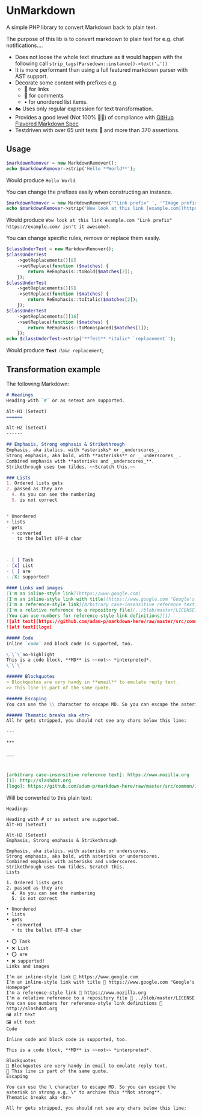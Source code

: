 # UnMarkdown

A simple PHP library to convert Markdown back to plain text.

The purpose of this lib is to convert markdown to plain text for e.g. chat notifications….
 * Does not loose the whole text structure as it would happen with the following call `strip_tags(Parsedown::instance()->text('…'))`
 * It is more performant than using a full featured markdown parser with AST support.
 * Decorate some content with prefixes e.g.
   * 🔗 for links
   * 💬 for comments 
   * • for unordered list items.
 * 🏍️ Uses only regular expression for text transformation.
 * Provides a good level (Not 100% 🤷‍♂️) of compliance with [GitHub Flavored Markdown Spec](https://github.github.com/gfm/)
 * Testdriven with over 65 unit tests 💪 and more than 370 assertions.

## Usage

```php
$markdownRemover = new MarkdownRemover();
echo $markdownRemover->strip('Hello **World**');
```

Would produce `Hello World`.

You can change the prefixes easily when constructing an instance.

```php
$markdownRemover = new MarkdownRemover('"Link prefix" ', '"Image prefix️" ', '"Comment prefix" ', '… ');
echo $markdownRemover->strip('Wow look at this link [example.com](https://example.com/) isn't it **awesome**?');
```

Would produce `Wow look at this link example.com "Link prefix" https://example.com/ isn't it awesome?`.

You can change specific rules, remove or replace them easily.

```php
$classUnderTest = new MarkdownRemover();
$classUnderTest
    ->getReplacements()[8]
    ->setReplace(function ($matches) {
        return ReEmphasis::toBold($matches[2]);
    });
$classUnderTest
    ->getReplacements()[9]
    ->setReplace(function ($matches) {
        return ReEmphasis::toItalic($matches[2]);
    });
$classUnderTest
    ->getReplacements()[16]
    ->setReplace(function ($matches) {
        return ReEmphasis::toMonospaced($matches[1]);
    });
echo $classUnderTest->strip('**Test** *italic* `replacement`');
```

Would produce `𝗧𝗲𝘀𝘁 𝘪𝘵𝘢𝘭𝘪𝘤 𝚛𝚎𝚙𝚕𝚊𝚌𝚎𝚖𝚎𝚗𝚝`;

## Transformation example

The following Markdown:

```markdown
# Headings
Heading with `#` or as setext are supported.

Alt-H1 (Setext)
======

Alt-H2 (Setext)
------

## Emphasis, Strong emphasis & Strikethrough
Emphasis, aka italics, with *asterisks* or _underscores_.
Strong emphasis, aka bold, with **asterisks** or __underscores__.
Combined emphasis with **asterisks and _underscores_**.
Strikethrough uses two tildes. ~~Scratch this.~~

### Lists
1. Ordered lists gets
2. passed as they are
  4. As you can see the numbering 
  5. is not correct


* Unordered 
+ lists
- gets  
  + converted
  - to the bullet UTF-8 char 



- [ ] Task
- [x] List
- [ ] are
- [X] supported!

#### Links and images
[I'm an inline-style link](https://www.google.com)
[I'm an inline-style link with title](https://www.google.com "Google's Homepage")
[I'm a reference-style link][Arbitrary case-insensitive reference text]
[I'm a relative reference to a repository file](../blob/master/LICENSE)
[You can use numbers for reference-style link definitions][1]
![alt text](https://github.com/adam-p/markdown-here/raw/master/src/common/images/icon48.png "Logo Title Text 1")
![alt text][logo]

##### Code
Inline `code` and block code is supported, too.

\`\`\`no-highlight
This is a code block, **MD** is ~~not~~ *interpreted*.
\`\`\`

###### Blockquotes
> Blockquotes are very handy in **email** to emulate reply text.
>> This line is part of the same quote.

###### Escaping
You can use the \\ character to escape MD. So you can escape the asterisk in strong e.g. \\\* to archive this \*\*Not strong\*\*. 

###### Thematic breaks aka <hr>
All hr gets stripped, you should not see any chars below this line:

---

***

___



[arbitrary case-insensitive reference text]: https://www.mozilla.org
[1]: http://slashdot.org
[logo]: https://github.com/adam-p/markdown-here/raw/master/src/common/images/icon48.png "Logo Title Text 2"
```

Will be converted to this plain text:

```plaintext
Headings

Heading with # or as setext are supported.
Alt-H1 (Setext)

Alt-H2 (Setext)
Emphasis, Strong emphasis & Strikethrough

Emphasis, aka italics, with asterisks or underscores.
Strong emphasis, aka bold, with asterisks or underscores.
Combined emphasis with asterisks and underscores.
Strikethrough uses two tildes. Scratch this.
Lists

1. Ordered lists gets
2. passed as they are
  4. As you can see the numbering 
  5. is not correct

• Unordered 
• lists
• gets  
  • converted
  • to the bullet UTF-8 char 

• ⭕ Task
• ❌ List
• ⭕ are
• ❌ supported!
Links and images

I'm an inline-style link 🔗 https://www.google.com
I'm an inline-style link with title 🔗 https://www.google.com "Google's Homepage"
I'm a reference-style link 🔗 https://www.mozilla.org
I'm a relative reference to a repository file 🔗 ../blob/master/LICENSE
You can use numbers for reference-style link definitions 🔗 http://slashdot.org
🖼️ alt text
🖼️ alt text
Code

Inline code and block code is supported, too.

This is a code block, **MD** is ~~not~~ *interpreted*.

Blockquotes
💬 Blockquotes are very handy in email to emulate reply text.
💬 This line is part of the same quote.
Escaping

You can use the \ character to escape MD. So you can escape the asterisk in strong e.g. \* to archive this **Not strong**. 
Thematic breaks aka <hr>

All hr gets stripped, you should not see any chars below this line:


```
